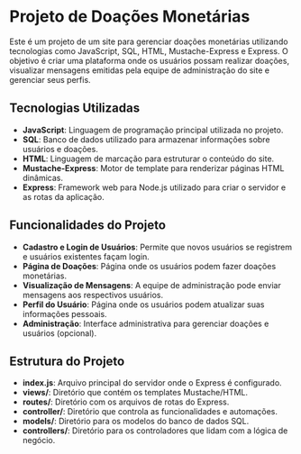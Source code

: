 # Projeto de Doações Monetárias

Este é um projeto de um site para gerenciar doações monetárias utilizando tecnologias como JavaScript, SQL, HTML, Mustache-Express e Express. O objetivo é criar uma plataforma onde os usuários possam realizar doações, visualizar mensagens emitidas pela equipe de administração do site e gerenciar seus perfis.

## Tecnologias Utilizadas

- **JavaScript**: Linguagem de programação principal utilizada no projeto.
- **SQL**: Banco de dados utilizado para armazenar informações sobre usuários e doações.
- **HTML**: Linguagem de marcação para estruturar o conteúdo do site.
- **Mustache-Express**: Motor de template para renderizar páginas HTML dinâmicas.
- **Express**: Framework web para Node.js utilizado para criar o servidor e as rotas da aplicação.

## Funcionalidades do Projeto

- **Cadastro e Login de Usuários**: Permite que novos usuários se registrem e usuários existentes façam login.
- **Página de Doações**: Página onde os usuários podem fazer doações monetárias.
- **Visualização de Mensagens**: A equipe de administração pode enviar mensagens aos respectivos usuários.
- **Perfil do Usuário**: Página onde os usuários podem atualizar suas informações pessoais.
- **Administração**: Interface administrativa para gerenciar doações e usuários (opcional).

## Estrutura do Projeto

- **index.js**: Arquivo principal do servidor onde o Express é configurado.
- **views/**: Diretório que contém os templates Mustache/HTML.
- **routes/**: Diretório com os arquivos de rotas do Express.
- **controller/**: Diretório que controla as funcionalidades e automações.
- **models/**: Diretório para os modelos do banco de dados SQL.
- **controllers/**: Diretório para os controladores que lidam com a lógica de negócio.
